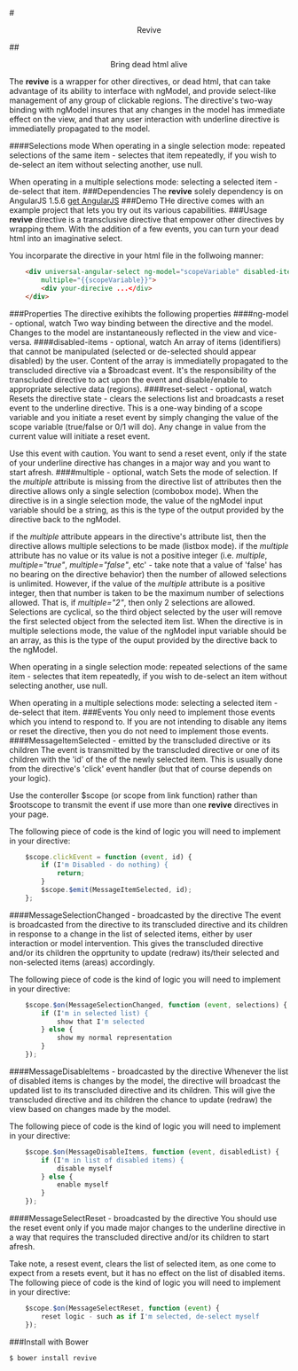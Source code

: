 #<p style="text-align: center;">Revive</p>
##<p style="text-align: center;">Bring dead html alive</p>
The <b>revive</b> is a wrapper for other directives, or dead html, that can take advantage of its ability to interface with ngModel, and provide select-like
 management of any group of clickable regions. The directive's two-way binding with ngModel insures that any changes in the model has immediate 
effect on the view, and that any user interaction with underline directive is immediatelly propagated to the model.

####Selections mode
When operating in a single selection mode: repeated selections of the same item - selectes that item repeatedly, if you wish to 
de-select an item without selecting another, use null.

When operating in a multiple selections mode: selecting a selected item - de-select that item. 
###Dependencies
The <b>revive</b> solely dependency is on AngularJS 1.5.6 [get AngularJS](http://angularjs.org/)
###Demo
THe directive comes with an example project that lets you try out its various capabilities.
###Usage
<b>revive</b> directive is a transclusive directive that empower other directives by wrapping them.
With the addition of a few events, you can turn your dead html into an imaginative select.

You incorparate the directive in your html file in the follwoing manner:
```html
	<div universal-angular-select ng-model="scopeVariable" disabled-items="disableMapItems" reset-select="{{scopeVariable}}" 
        multiple="{{scopeVariable}}">
		<div your-direcive ...</div>
	</div>
```
###Properties
The directive exihibts the following properties
####ng-model - optional, watch
Two way binding between the directive and the model. Changes to the model are instantaneously reflected in the view and vice-versa.
####disabled-items - optional, watch
An array of items (identifiers) that cannot be manipulated (selected or de-selected should appear disabled) by the user. Content of the array is
immediatelly propagated to the transcluded directive via a $broadcast event. It's the responsibility of the transcluded directive to act upon
the event and disable/enable to appropriate selective data (regions).
####reset-select - optional, watch
Resets the directive state - clears the selections list and broadcasts a reset event to the underline directive. This is a one-way
 binding of a scope variable and you initiate a reset event by simply changing the value of the scope variable (true/false or 0/1 will do).
 Any change in value from the current value will initiate a reset event. 

Use this event with caution. You want to send a reset event, only if the state of your underline directive has changes in a major way and you want to start afresh. 
####multiple - optional, watch
Sets the mode of selection. If the <i>multiple</i> attribute is missing from the directive list of attributes then the directive allows only a single
selection (combobox mode). When the directive is in a single selection mode, the value of the ngModel input variable should be a string, as this is
the type of the output provided by the directive back to the ngModel.

 if the <i>multiple</i> attribute appears in the directive's attribute list, then the directive allows multiple selections
 to be made (listbox mode). if the <i>multiple</i> attribute has no value or its value is not a positive integer (i.e. <i>multiple</i>, <i>multiple="true"</i>,
 <i>multiple="false"</i>, etc' - take note that a value of 'false' has no bearing on the directive behavior) then the number of allowed selections is unlimited.
 However, if the value of the <i>multiple</i> attribute is a positive  integer, then that number is taken to be the maximum number of selections allowed.
 That is, if <i>multiple="2"</i>, then only 2 selections are allowed. Selections are cyclical, so the third object selected by the user will 
remove the first selected object from the selected item list. When the directive is in multiple selections mode, the value of the ngModel input
 variable should be an array, as this is the type of the ouput provided by the directive back to the ngModel.

When operating in a single selection mode: repeated selections of the same item - selectes that item repeatedly, if you wish to 
de-select an item without selecting another, use null.

When operating in a multiple selections mode: selecting a selected item - de-select that item. 
###Events
You only need to implement those events which you intend to respond to. If you are not intending to disable any items or reset the directive, 
then you do not need to implement those events.
####MessageItemSelected - emitted by the transcluded directive or its children
The event is transmitted by the transcluded directive or one of its children with the 'id' of the of the newly selected item. This is usually done from
 the directive's 'click' event handler (but that of course depends on your logic).

Use the conteroller $scope (or scope from link function) rather than $rootscope to transmit the event if use more than one <b>revive</b> directives
 in your page.

The following piece of code is the kind of logic you will need to implement in your directive:
```javascript
	$scope.clickEvent = function (event, id) {
		if (I'm Disabled - do nothing) {
			return;
		}
		$scope.$emit(MessageItemSelected, id);
	};
```
####MessageSelectionChanged - broadcasted by the directive
The event is broadcasted from the directive to its transcluded directive and its children in response to a change in the list of selected items, either by user 
interaction or model intervention. This gives the transcluded directive and/or its children the opprtunity to update (redraw) its/their selected and non-selected
 items (areas) accordingly.

The following piece of code is the kind of logic you will need to implement in your directive:
```javascript
	$scope.$on(MessageSelectionChanged, function (event, selections) {
		if (I'm in selected list) {
			show that I'm selected
		} else {
			show my normal representation
		}
	});
```
####MessageDisableItems - broadcasted by the directive
Whenever the list of disabled items is changes by the model, the directive will broadcast the updated list to its transcluded directive and its children.
 This will give the transcluded directive and its children the chance to update (redraw) the view based on changes made by the model.

The following piece of code is the kind of logic you will need to implement in your directive:  
```javascript
    $scope.$on(MessageDisableItems, function (event, disabledList) {
        if (I'm in list of disabled items) {
			disable myself
        } else {
			enable myself
        }
    });
```
####MessageSelectReset - broadcasted by the directive
You should use the reset event only if you made major changes to the underline directive in a way that requires the transcluded
 directive and/or its children to start afresh.

Take note, a resest event, clears the list of selected item, as one come to expect from a resets event, but it has no effect on the list 
of disabled items. The following piece of code is the kind of logic you will need to implement in your directive:
```javascript
    $scope.$on(MessageSelectReset, function (event) {
        reset logic - such as if I'm selected, de-select myself
    });
```

###Install with Bower
```sh
$ bower install revive
```
